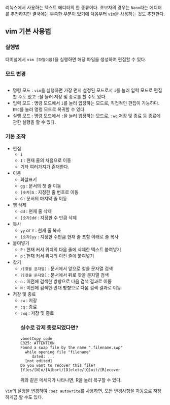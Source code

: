 <p>리눅스에서 사용하는 텍스트 에디터의 한 종류이다. 
초보자의 경우는 <code>Nano</code>라는 에디터를 추천하지만 결국에는 부족한 부분이 있기에 처음부터 <code>vim</code>을 사용하는 것도 추천한다.</p>
<h2 id="vim-기본-사용법">vim 기본 사용법</h2>
<h3 id="실행법">실행법</h3>
<p>터미널에서 <code>vim [파일이름]</code>을 실행하면 해당 파일을 생성하여 편집할 수 있다.</p>
<h3 id="모드-변경">모드 변경</h3>
<p><img alt="" src="https://velog.velcdn.com/images/jhp21c/post/7829be6f-be50-4db3-8abc-f35e85cb585c/image.png" /></p>
<ul>
<li>명령 모드 : <code>vim</code>을 실행하면 가장 먼저 설정된 모드로서 <code>i</code>를 눌러 입력 모드로 편집할 수도 있고 <code>:</code>을 눌러 저장 및 종료를 할 수도 있다.</li>
<li>입력 모드 : 명령 모드에서 <code>i</code>를 눌러 입장하는 모드로, 직접적인 편집이 가능하다. <code>ESC</code>를 눌러 명령 모드로 복귀할 수 있다.</li>
<li>실행 모드 : 명령 모드에서 <code>:</code>을 눌러 입장하는 모드로, <code>:wq</code> 저장 및 종료 등 종료에 관한 실행을 할 수 있다.</li>
</ul>
<h3 id="기본-조작">기본 조작</h3>
<ul>
<li>편집<ul>
<li><code>i</code></li>
<li><code>I</code> : 현재 줄의 처음으로 이동</li>
<li>기타 여러가지가 존재한다.</li>
</ul>
</li>
<li>이동<ul>
<li>화살표키</li>
<li><code>gg</code> : 문서의 첫 줄 이동</li>
<li><code>[숫자]G</code> : 지정한 줄 번호로 이동</li>
<li><code>G</code> : 문서의 마지막 줄 이동</li>
</ul>
</li>
<li>행 삭제<ul>
<li><code>dd</code> : 현재 줄 삭제</li>
<li><code>[숫자]dd</code> : 지정한 수 만큼 삭제</li>
</ul>
</li>
<li>복사<ul>
<li><code>yy</code> or <code>Y</code> : 현재 줄 복사</li>
<li><code>[숫자]yy</code> : 지정한 수만큼 현재 줄 포함 아래로 줄 복사</li>
</ul>
</li>
<li>붙여넣기<ul>
<li><code>P</code> : 현재 커서 위치의 다음 줄에 삭제한 텍스트 붙여넣기</li>
<li><code>p</code> : 현재 커서 위치의 이전 줄에 붙여넣기</li>
</ul>
</li>
<li>찾기<ul>
<li><code>/[찾을 문자열]</code> : 문서에서 앞으로 찾을 문자열 검색</li>
<li><code>?[찾을 문자열]</code> : 문서에서 뒤로 찾을 문자열 검색</li>
<li><code>n</code> : 이전에 검색한 방향으로 다음 검색 결과로 이동</li>
<li><code>N</code> : 이전에 검색한 반대 방향으로 다음 검색 결과로 이동</li>
</ul>
</li>
<li>저장 및 종료<ul>
<li><code>:w</code> : 저장</li>
<li><code>:q</code> : 종료</li>
<li><code>:wq</code> : 저장 및 종료<h3 id="실수로-강제-종료되었다면">실수로 강제 종료되었다면?</h3>
<pre><code class="language-shell">vbnetCopy code
E325: ATTENTION
Found a swap file by the name &quot;.filename.swp&quot;
  while opening file &quot;filename&quot;
     dated: ...
  [not edited]
Do you want to recover this file? [Y]es/[N]o/[A]bort/[D]elete/[Q]uit/[R]ecover</code></pre>
위와 같은 메세지가 나타나면, R을 눌러 복구할 수 있다.</li>
</ul>
</li>
</ul>
<p><code>Vim</code>의 설정을 변경하여 <code>:set autowrite</code>를 사용하면, 모든 변경사항을 자동으로 저장하게끔 할 수도 있다.</p>